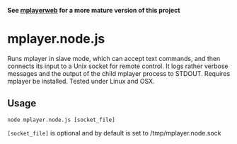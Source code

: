 **See [mplayerweb](https://github.com/ctcherry/mplayerweb) for a more mature version of this project**

mplayer.node.js
===============

Runs mplayer in slave mode, which can accept text commands, and then connects its input to a Unix socket for remote control. It logs rather verbose messages and the output of the child mplayer process to STDOUT. Requires mplayer be installed. Tested under Linux and OSX.

Usage
-----

    node mplayer.node.js [socket_file]

`[socket_file]` is optional and by default is set to /tmp/mplayer.node.sock
